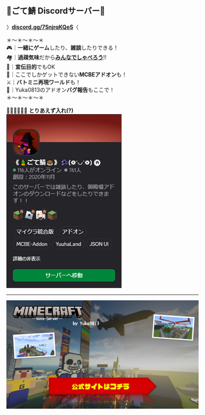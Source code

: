 ##  🌠ごて鯖 Discordサーバー🌠
〉**[discord.gg/7SnjrqKQeS](https://discord.gg/7SnjrqKQeS)**〈

＊～＊～＊～＊  
🎮｜**一緒にゲーム**したり、**雑談**したりできる！  
🏘️｜**過疎気味**だから<ins>**みんなでしゃべろう**</ins>!!  
📣｜**宣伝目的**でもOK  
🧩｜ここでしかゲットできない**MCBEアドオン**も！  
⚔️｜**バトミニ再現ワールド**も！  
💭｜Yuka0813のアドオン**バグ報告**もここで！  
＊～＊～＊～＊

🏡🏃‍♂️🏃‍♀️🏃 **とりあえず入れ(?)**  
[![ごて鯖Discord](https://raw.githubusercontent.com/GotembaYuka/GotembaYuka/refs/heads/main/goteserver.png)](https://discord.gg/7SnjrqKQeS)
***
[![ごて鯖](https://raw.githubusercontent.com/GotembaYuka/GotembaYuka/refs/heads/main/gote2.jpg)]([https://discord.gg/7SnjrqKQeS](https://sites.google.com/view/gote-server))
